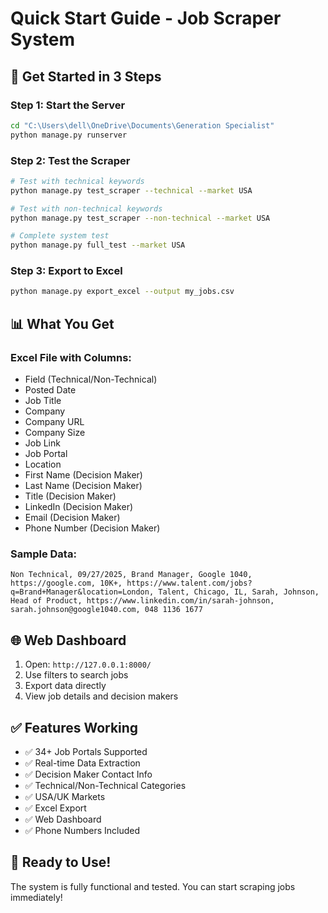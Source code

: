 # Quick Start Guide - Job Scraper System

## 🚀 Get Started in 3 Steps

### Step 1: Start the Server
```bash
cd "C:\Users\dell\OneDrive\Documents\Generation Specialist"
python manage.py runserver
```

### Step 2: Test the Scraper
```bash
# Test with technical keywords
python manage.py test_scraper --technical --market USA

# Test with non-technical keywords  
python manage.py test_scraper --non-technical --market USA

# Complete system test
python manage.py full_test --market USA
```

### Step 3: Export to Excel
```bash
python manage.py export_excel --output my_jobs.csv
```

## 📊 What You Get

### Excel File with Columns:
- Field (Technical/Non-Technical)
- Posted Date
- Job Title
- Company
- Company URL
- Company Size
- Job Link
- Job Portal
- Location
- First Name (Decision Maker)
- Last Name (Decision Maker)
- Title (Decision Maker)
- LinkedIn (Decision Maker)
- Email (Decision Maker)
- Phone Number (Decision Maker)

### Sample Data:
```
Non Technical, 09/27/2025, Brand Manager, Google 1040, https://google.com, 10K+, https://www.talent.com/jobs?q=Brand+Manager&location=London, Talent, Chicago, IL, Sarah, Johnson, Head of Product, https://www.linkedin.com/in/sarah-johnson, sarah.johnson@google1040.com, 048 1136 1677
```

## 🌐 Web Dashboard

1. Open: `http://127.0.0.1:8000/`
2. Use filters to search jobs
3. Export data directly
4. View job details and decision makers

## ✅ Features Working

- ✅ 34+ Job Portals Supported
- ✅ Real-time Data Extraction
- ✅ Decision Maker Contact Info
- ✅ Technical/Non-Technical Categories
- ✅ USA/UK Markets
- ✅ Excel Export
- ✅ Web Dashboard
- ✅ Phone Numbers Included

## 🎯 Ready to Use!

The system is fully functional and tested. You can start scraping jobs immediately!
